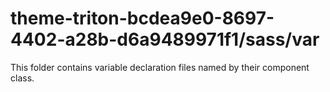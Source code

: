 # theme-triton-bcdea9e0-8697-4402-a28b-d6a9489971f1/sass/var

This folder contains variable declaration files named by their component class.
